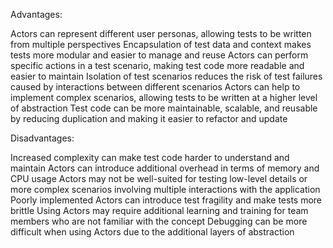 Advantages:

Actors can represent different user personas, allowing tests to be written from multiple perspectives
Encapsulation of test data and context makes tests more modular and easier to manage and reuse
Actors can perform specific actions in a test scenario, making test code more readable and easier to maintain
Isolation of test scenarios reduces the risk of test failures caused by interactions between different scenarios
Actors can help to implement complex scenarios, allowing tests to be written at a higher level of abstraction
Test code can be more maintainable, scalable, and reusable by reducing duplication and making it easier to refactor and update

Disadvantages:

Increased complexity can make test code harder to understand and maintain
Actors can introduce additional overhead in terms of memory and CPU usage
Actors may not be well-suited for testing low-level details or more complex scenarios involving multiple interactions with the application
Poorly implemented Actors can introduce test fragility and make tests more brittle
Using Actors may require additional learning and training for team members who are not familiar with the concept
Debugging can be more difficult when using Actors due to the additional layers of abstraction